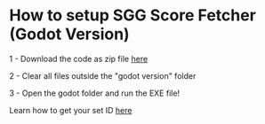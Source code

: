 # How to setup SGG Score Fetcher (Godot Version)
1 - Download the code as zip file [here](https://github.com/AivinXJ/SGG-Score-Fetcher/archive/main.zip)

2 - Clear all files outside the "godot version" folder

3 - Open the godot folder and run the EXE file!

Learn how to get your set ID [here](https://github.com/AivinXJ/SGG-Score-Fetcher/blob/main/GETKEY.md)
